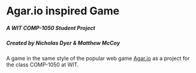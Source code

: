 # Agar.io inspired Game

##### A WIT COMP-1050 Student Project
##### Created by Nicholas Dyer & Matthew McCoy

A game in the same style of the popular web game [Agar.io](https://agar.io/) as a project for the class COMP-1050 at WIT.